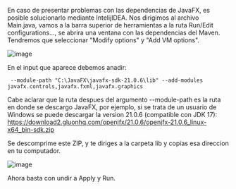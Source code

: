 En caso de presentar problemas con las dependencias de JavaFX, es posible solucionarlo mediante IntelijIDEA. Nos dirigimos al archivo Main.java,
vamos a la barra superior de herramientas a la ruta Run/Edit configurations..., se abrira una ventana con las dependencias del Maven. Tendremos que seleccionar "Modify options"
y "Add VM options".

![image](https://github.com/user-attachments/assets/1113a7a6-ad4f-4a42-87da-71c24e0f73e1)

En el input que aparece debemos anadir:
```
 --module-path "C:\JavaFX\javafx-sdk-21.0.6\lib" --add-modules javafx.controls,javafx.fxml,javafx.graphics
```
Cabe aclarar que la ruta despues del argumento --module-path es la ruta en donde se descargo JavaFX, por ejemplo, si se trata de un usuario de Windows se puede descargar
la version 21.0.6 (compatible con JDK 17): https://download2.gluonhq.com/openjfx/21.0.6/openjfx-21.0.6_linux-x64_bin-sdk.zip


Se descomprime este ZIP, y te diriges a la carpeta lib y copias esa direccion en tu computador.

![image](https://github.com/user-attachments/assets/23a9b046-c9d0-42ae-b015-57cde813583d)


Ahora basta con undir a Apply y Run.
